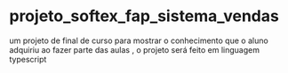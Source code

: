 # projeto_softex_fap_sistema_vendas
um projeto de final de curso para mostrar o conhecimento que o aluno adquiriu ao fazer parte das aulas , o projeto será feito em linguagem typescript
